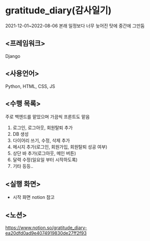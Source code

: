 # gratitude_diary(감사일기)
2021-12-01~2022-08-06
본래 일정보다 너무 늦어진 탓에 중간에 그만둠

## <프레임워크>
Django
## <사용언어>
Python, HTML, CSS, JS
## <수행 목록>
주로 백엔드를 맡았으며 가끔씩 프론트도 맡음

1. 로그인, 로그아웃, 회원탈퇴 추가
2. DB 생성
3. 다이어리 쓰기, 수정, 삭제 추가
4. 메시지 추가(로그인, 회원가입, 회원탈퇴 성공 여부)
5. 상단 바 추가(로그아웃, 메인 버튼)
6. 달력 수정(일요일 부터 시작하도록)
7. 기타 등등..
## <실행 화면>
- 시작 화면
notion 참고
## <노션>
https://www.notion.so/gratitude_diary-ea20dfd0ad9e4074919830de27ff2f93
